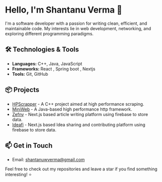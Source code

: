 # Hello, I'm Shantanu Verma 👋

I'm a software developer with a passion for writing clean, efficient, and maintainable code. My interests lie in web development, networking, and exploring different programming paradigms.

## 🛠️ Technologies & Tools
- **Languages:** C++, Java, JavaScript
- **Frameworks:** React , Spring boot , Nextjs
- **Tools:** Git, GitHub

## 📦 Projects
- [HPScrapper](https://github.com/shantanu-verma-salpro/HPScrapper) - A C++ project aimed at high performance scraping.
- [MiniWeb](https://github.com/shantanu-verma-salpro/miniweb) - A Java-based high performance http framework.
- [Zefny](https://github.com/shantanu-verma-salpro/Zefny-App) - Next.js based article writing platform using firebase to store data.
- [Ideafi](https://github.com/shantanu-verma-salpro/ideafi) - Next.js based Idea sharing and contributing platform using firebase to store data.

## 📫 Get in Touch
- Email: [shantanuwverma@gmail.com](mailto:shantanuwverma@gmail.com)


Feel free to check out my repositories and leave a star if you find something interesting! ⭐

